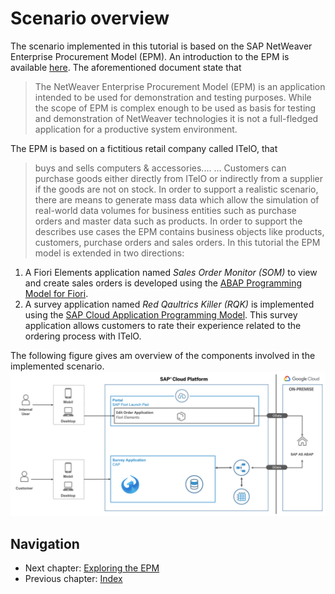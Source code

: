 # Scenario overview

The scenario implemented in this tutorial is based
on the SAP NetWeaver Enterprise Procurement Model (EPM). An introduction to the EPM is available [here](https://archive.sap.com/documents/docs/DOC-31458).
The aforementioned document state that
> The NetWeaver Enterprise Procurement Model (EPM) is an application intended to be used for
> demonstration and testing purposes. While the scope of EPM is complex enough to be used as basis for
> testing and demonstration of NetWeaver technologies it is not a full-fledged application for a productive
> system environment.

The EPM is based on a fictitious retail company called ITelO, that

> buys and sells computers & accessories....
> ... Customers can purchase goods either directly from ITelO or indirectly from a supplier if the goods are not on stock. In order to support a
> realistic scenario, there are means to generate mass data which allow the simulation of real-world data
> volumes for business entities such as purchase orders and master data such as products.
In order to support the describes use cases the EPM contains business objects like products, customers, purchase orders and sales orders. In this tutorial the EPM
model is extended in two directions:

1. A Fiori Elements application named *Sales Order Monitor (SOM)* to view and create sales orders is developed using the [ABAP Programming Model for Fiori](https://help.sap.com/doc/saphelp_nw751abap/7.51.0/en-US/3b/77569ca8ee4226bdab4fcebd6f6ea6/frameset.htm).
1. A survey application named *Red Qaultrics Killer (RQK)*  is implemented using the [SAP Cloud Application Programming Model](https://cap.cloud.sap/docs/). This survey application allows customers to rate their experience related to the ordering process with ITelO.

The following figure gives am overview of the components involved in the implemented scenario.
![Scenario overview](../img/solution_overview.png)

## Navigation

- Next chapter: [Exploring the EPM](../docs/exploring_epm.md)
- Previous chapter: [Index](../README.md)